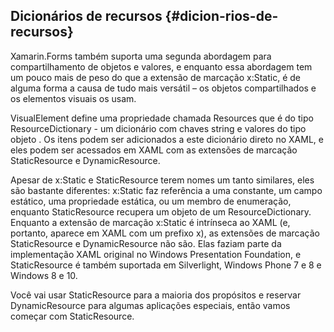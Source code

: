 ## Dicionários de recursos {#dicion-rios-de-recursos}

Xamarin.Forms também suporta uma segunda abordagem para compartilhamento de objetos e valores, e enquanto essa abordagem tem um pouco mais de peso do que a extensão de marcação x:Static, é de alguma forma a causa de tudo mais versátil – os objetos compartilhados e os elementos visuais os usam.

VisualElement define uma propriedade chamada Resources que é do tipo ResourceDictionary - um dicionário com chaves string e valores do tipo objeto . Os itens podem ser adicionados a este dicionário direto no XAML, e eles podem ser acessados em XAML com as extensões de marcação StaticResource e DynamicResource.

Apesar de x:Static e StaticResource terem nomes um tanto similares, eles são bastante diferentes: x:Static faz referência a uma constante, um campo estático, uma propriedade estática, ou um membro de enumeração, enquanto StaticResource recupera um objeto de um ResourceDictionary. Enquanto a extensão de marcação x:Static é intrínseca ao XAML (e, portanto, aparece em XAML com um prefixo x), as extensões de marcação StaticResource e DynamicResource não são. Elas faziam parte da implementação XAML original no Windows Presentation Foundation, e StaticResource é também suportada em Silverlight, Windows Phone 7 e 8 e Windows 8 e 10\.

Você vai usar StaticResource para a maioria dos propósitos e reservar DynamicResource para algumas aplicações especiais, então vamos começar com StaticResource.